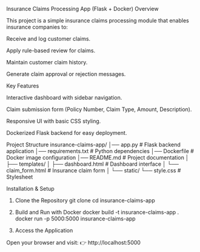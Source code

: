 Insurance Claims Processing App (Flask + Docker)
 Overview

This project is a simple insurance claims processing module that enables insurance companies to:

Receive and log customer claims.

Apply rule-based review for claims.

Maintain customer claim history.

Generate claim approval or rejection messages.

 Key Features

Interactive dashboard with sidebar navigation.

Claim submission form (Policy Number, Claim Type, Amount, Description).

Responsive UI with basic CSS styling.

Dockerized Flask backend for easy deployment.

 Project Structure
insurance-claims-app/
│── app.py              # Flask backend application
│── requirements.txt    # Python dependencies
│── Dockerfile          # Docker image configuration
│── README.md           # Project documentation
│
├── templates/
│   ├── dashboard.html  # Dashboard interface
│   └── claim_form.html # Insurance claim form
│
└── static/
    └── style.css       # Stylesheet

 Installation & Setup
1. Clone the Repository
git clone <your-repo-link>
cd insurance-claims-app

2. Build and Run with Docker
docker build -t insurance-claims-app .
docker run -p 5000:5000 insurance-claims-app

3. Access the Application

Open your browser and visit:
👉 http://localhost:5000
